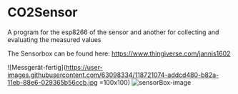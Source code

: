 # CO2Sensor
A program for the esp8266 of the sensor and another for collecting and evaluating the measured values

The Sensorbox can be found here: https://www.thingiverse.com/jannis1602

![Messgerät-fertig](https://user-images.githubusercontent.com/63098334/118721074-addcd480-b82a-11eb-88e6-029365b56ccb.jpg =100x100) 
![sensorBox-image](https://user-images.githubusercontent.com/63098334/118721090-b503e280-b82a-11eb-996c-d8ba4c107b9e.jpg)

